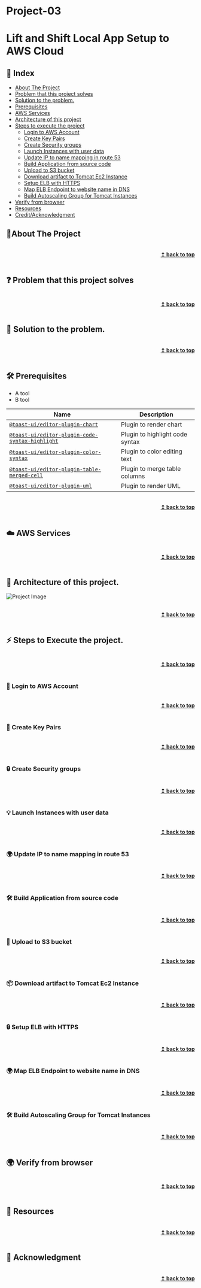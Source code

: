 # Project-03
# Lift and Shift Local App Setup to AWS Cloud
## :ledger: Index

- [About The Project](#beginner-about-the-project)
- [Problem that this project solves ](#question-problem-that-this-project-solves)
- [Solution to the problem.](#key-solution-to-the-problem)
- [Prerequisites](#hammer_and_wrench-prerequisites)
- [AWS Services](#cloud-aws-services)
- [Architecture of this project](#house-architecture-of-this-project)
- [Steps to execute the project](#zap-steps-to-execute-the-project)
  - [Login to AWS Account ](#key-login-to-aws-account )
  - [Create Key Pairs](#closed_lock_with_key-create-key-pairs)
  - [Create Security groups](#lock-create-security-groups)
  - [Launch Instances with user data](#bulb-launch-instances-with-user-data )
  - [Update IP to name mapping in route 53](#earth_africa-update-ip-to-name-mapping-in-route-53)
  - [Build Application from source code](#hammer_and_wrench-build-application-from-source-code)
  - [Upload to S3 bucket](#rocket-upload-to-S3-bucket)
  - [Download artifact to Tomcat Ec2 Instance](#package-download-artifact-to-tomcat-ec2-instance)
  - [Setup ELB with HTTPS ](#lock-setup-elb-with-https )
  - [Map ELB Endpoint to website name in DNS](#earth_africa-map-elb-endpoint-to-website-name-in-dns)
  - [Build Autoscaling Group for Tomcat Instances](#hammer_and_wrench-build-autoscaling-group-for-tomcat-nstances)
- [Verify from browser](#earth_africa-verify-from-browser) 
- [Resources](#page_facing_up-resources)
- [Credit/Acknowledgment](#star2-creditacknowledgment)


## :beginner:About The Project

<br/>
<div align="right">
    <b><a href="#Project-03">↥ back to top</a></b>
</div>
<br/>

## :question: Problem that this project solves 

<br/>
<div align="right">
    <b><a href="#Project-03">↥ back to top</a></b>
</div>
<br/>

## :key: Solution to the problem.

<br/>
<div align="right">
    <b><a href="#Project-03">↥ back to top</a></b>
</div>
<br/>

## :hammer_and_wrench: Prerequisites
- A tool
- B tool

| Name | Description |
| --- | --- |
| [`@toast-ui/editor-plugin-chart`](https://github.com/nhn/tui.editor/tree/master/plugins/chart) | Plugin to render chart |
| [`@toast-ui/editor-plugin-code-syntax-highlight`](https://github.com/nhn/tui.editor/tree/master/plugins/code-syntax-highlight) | Plugin to highlight code syntax |
| [`@toast-ui/editor-plugin-color-syntax`](https://github.com/nhn/tui.editor/tree/master/plugins/color-syntax) | Plugin to color editing text |
| [`@toast-ui/editor-plugin-table-merged-cell`](https://github.com/nhn/tui.editor/tree/master/plugins/table-merged-cell) | Plugin to merge table columns |
| [`@toast-ui/editor-plugin-uml`](https://github.com/nhn/tui.editor/tree/master/plugins/uml) | Plugin to render UML 

<br/>
<div align="right">
    <b><a href="#Project-03">↥ back to top</a></b>
</div>
<br/>

## :cloud: AWS Services

<br/>
<div align="right">
    <b><a href="#Project-03">↥ back to top</a></b>
</div>
<br/>

## :beginner: Architecture of this project.

![Project Image](project-image-url)

<br/>
<div align="right">
    <b><a href="#Project-03">↥ back to top</a></b>
</div>
<br/>

## :zap: Steps to Execute the project. 

<br/>
<div align="right">
    <b><a href="#Project-03">↥ back to top</a></b>
</div>
<br/>

### :key: Login to AWS Account

<br/>
<div align="right">
    <b><a href="#Project-03">↥ back to top</a></b>
</div>
<br/>

### :closed_lock_with_key: Create Key Pairs

<br/>
<div align="right">
    <b><a href="#Project-03">↥ back to top</a></b>
</div>
<br/>

### :lock: Create Security groups

<br/>
<div align="right">
    <b><a href="#Project-03">↥ back to top</a></b>
</div>
<br/>

### :bulb: Launch Instances with user data 

<br/>
<div align="right">
    <b><a href="#Project-03">↥ back to top</a></b>
</div>
<br/>

### :earth_africa: Update IP to name mapping in route 53

<br/>
<div align="right">
    <b><a href="#Project-03">↥ back to top</a></b>
</div>
<br/>

### :hammer_and_wrench: Build Application from source code

<br/>
<div align="right">
    <b><a href="#Project-03">↥ back to top</a></b>
</div>
<br/>

### :rocket: Upload to S3 bucket

<br/>
<div align="right">
    <b><a href="#Project-03">↥ back to top</a></b>
</div>
<br/>

### :package: Download artifact to Tomcat Ec2 Instance

<br/>
<div align="right">
    <b><a href="#Project-03">↥ back to top</a></b>
</div>
<br/>

### :lock: Setup ELB with HTTPS 

<br/>
<div align="right">
    <b><a href="#Project-03">↥ back to top</a></b>
</div>
<br/>

### :earth_africa: Map ELB Endpoint to website name in DNS

<br/>
<div align="right">
    <b><a href="#Project-03">↥ back to top</a></b>
</div>
<br/>

### :hammer_and_wrench: Build Autoscaling Group for Tomcat Instances

<br/>
<div align="right">
    <b><a href="#Project-03">↥ back to top</a></b>
</div>
<br/>

## :earth_africa: Verify from browser

<br/>
<div align="right">
    <b><a href="#Project-03">↥ back to top</a></b>
</div>
<br/>


## :page_facing_up: Resources

<br/>
<div align="right">
    <b><a href="#Project-03">↥ back to top</a></b>
</div>
<br/>


## :star2: Acknowledgment


<br/>
<div align="right">
    <b><a href="#Project-03">↥ back to top</a></b>
</div>
<br/>
